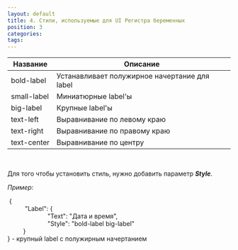 ```yaml
---
layout: default
title: 4. Стили, используемые для UI Регистра беременных
position: 3
categories: 
tags: 
---
```


|Название|Описание|
|--------|--------|
|bold-label|Устанавливает полужирное начертание для label|
|small-label|Миниатюрные label'ы|
|big-label|Крупные label'ы|
|text-left|Выравнивание по левому краю|
|text-right|Выравнивание по правому краю|
|text-center|Выравнивание по центру|

 

Для того чтобы установить стиль, нужно добавить параметр ***Style***.

*Пример:*

 {  
          "Label": {  
                        "Text": "Дата и время",  
                        "Style": "bold-label big-label"  
         }  
} - крупный label с полужирным начертанием

 

